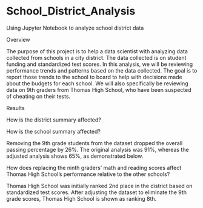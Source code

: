 # School_District_Analysis
Using Jupyter Notebook to analyze school district data

Overview

The purpose of this project is to help a data scientist with analyzing data collected from schools in a city district. The data collected is on student funding and standardized test scores. In this analysis, we will be reviewing performance trends and patterns based on the data collected. The goal is to report those trends to the school to board to help with decisions made about the budgets for each school. We will also specifically be reviewing data on 9th graders from Thomas High School, who have been suspected of cheating on their tests.

Results

How is the district summary affected?

How is the school summary affected?

Removing the 9th grade students from the dataset dropped the overall passing percentage by 26%. The original analysis was 91%, whereas the adjusted analysis shows 65%, as demonstrated below.

How does replacing the ninth graders’ math and reading scores affect Thomas High School’s performance relative to the other schools?

Thomas High School was initially ranked 2nd place in the district based on standardized test scores. After adjusting the dataset to eliminate the 9th grade scores, Thomas High School is shown as ranking 8th.
